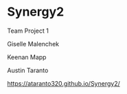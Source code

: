 # Synergy2
Team Project 1

Giselle Malenchek

Keenan Mapp

Austin Taranto 

https://ataranto320.github.io/Synergy2/